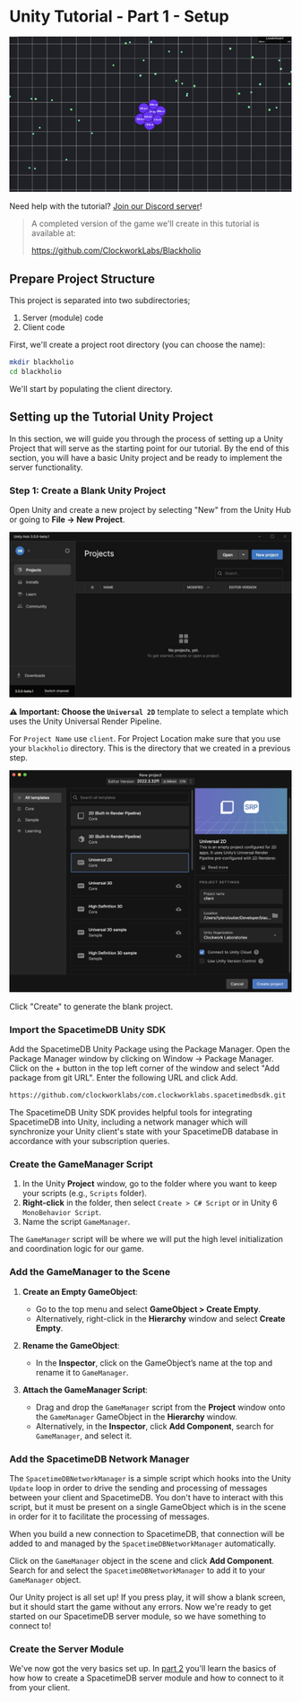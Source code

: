 # Unity Tutorial - Part 1 - Setup

![Unity Tutorial Hero Image](./part-1-hero-image.png)

Need help with the tutorial? [Join our Discord server](https://discord.gg/spacetimedb)!

> A completed version of the game we'll create in this tutorial is available at:
>
> https://github.com/ClockworkLabs/Blackholio

## Prepare Project Structure

This project is separated into two subdirectories;

1. Server (module) code
2. Client code

First, we'll create a project root directory (you can choose the name):

```bash
mkdir blackholio
cd blackholio
```

We'll start by populating the client directory.

## Setting up the Tutorial Unity Project

In this section, we will guide you through the process of setting up a Unity Project that will serve as the starting point for our tutorial. By the end of this section, you will have a basic Unity project and be ready to implement the server functionality.

### Step 1: Create a Blank Unity Project

Open Unity and create a new project by selecting "New" from the Unity Hub or going to **File -> New Project**.

![Unity Hub New Project](./part-1-unity-hub-new-project.jpg)

**⚠️ Important: Choose the `Universal 2D`** template to select a template which uses the Unity Universal Render Pipeline.

For `Project Name` use `client`. For Project Location make sure that you use your `blackholio` directory. This is the directory that we created in a previous step.

![Universal 2D Template](./part-1-universal-2d-template.png)

Click "Create" to generate the blank project.

### Import the SpacetimeDB Unity SDK

Add the SpacetimeDB Unity Package using the Package Manager. Open the Package Manager window by clicking on Window -> Package Manager. Click on the + button in the top left corner of the window and select "Add package from git URL". Enter the following URL and click Add.

```bash
https://github.com/clockworklabs/com.clockworklabs.spacetimedbsdk.git
```

The SpacetimeDB Unity SDK provides helpful tools for integrating SpacetimeDB into Unity, including a network manager which will synchronize your Unity client's state with your SpacetimeDB database in accordance with your subscription queries.

### Create the GameManager Script

1. In the Unity **Project** window, go to the folder where you want to keep your scripts (e.g., `Scripts` folder).
2. **Right-click** in the folder, then select `Create > C# Script` or in Unity 6 `MonoBehavior Script`.
3. Name the script `GameManager`.

The `GameManager` script will be where we will put the high level initialization and coordination logic for our game.

### Add the GameManager to the Scene

1. **Create an Empty GameObject**:
   - Go to the top menu and select **GameObject > Create Empty**.
   - Alternatively, right-click in the **Hierarchy** window and select **Create Empty**.

2. **Rename the GameObject**:
   - In the **Inspector**, click on the GameObject’s name at the top and rename it to `GameManager`.

3. **Attach the GameManager Script**:
   - Drag and drop the `GameManager` script from the **Project** window onto the `GameManager` GameObject in the **Hierarchy** window.
   - Alternatively, in the **Inspector**, click **Add Component**, search for `GameManager`, and select it.

### Add the SpacetimeDB Network Manager

The `SpacetimeDBNetworkManager` is a simple script which hooks into the Unity `Update` loop in order to drive the sending and processing of messages between your client and SpacetimeDB. You don't have to interact with this script, but it must be present on a single GameObject which is in the scene in order for it to facilitate the processing of messages.

When you build a new connection to SpacetimeDB, that connection will be added to and managed by the `SpacetimeDBNetworkManager` automatically.

Click on the `GameManager` object in the scene and click **Add Component**. Search for and select the `SpacetimeDBNetworkManager` to add it to your `GameManager` object.

Our Unity project is all set up! If you press play, it will show a blank screen, but it should start the game without any errors. Now we're ready to get started on our SpacetimeDB server module, so we have something to connect to!

### Create the Server Module

We've now got the very basics set up. In [part 2](part-2) you'll learn the basics of how how to create a SpacetimeDB server module and how to connect to it from your client.